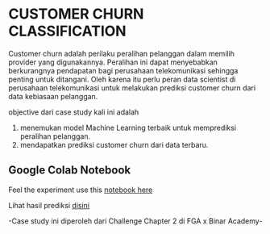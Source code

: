 # CUSTOMER CHURN CLASSIFICATION
Customer churn adalah perilaku peralihan pelanggan dalam memilih provider yang digunakannya.
Peralihan ini dapat menyebabkan berkurangnya pendapatan bagi perusahaan telekomunikasi sehingga penting untuk ditangani. 
Oleh karena itu perlu peran data scientist di perusahaan telekomunikasi untuk melakukan prediksi customer churn dari data kebiasaan pelanggan.

objective dari case study kali ini adalah
1. menemukan model Machine Learning terbaik untuk memprediksi peralihan pelanggan.
2. mendapatkan prediksi customer churn dari data terbaru.

## Google Colab Notebook
Feel the experiment use this [notebook here](https://github.com/tiktikiv/Portofolio-Ivani/blob/main/Customer_Churn/Customer_Churn_Classification(FGAxBinar).ipynb)

Lihat hasil prediksi [disini](https://github.com/tiktikiv/Portofolio-Ivani/blob/main/Customer_Churn/hasil_prediksi_data_test.csv) 

-Case study ini diperoleh dari Challenge Chapter 2 di FGA x Binar Academy-

